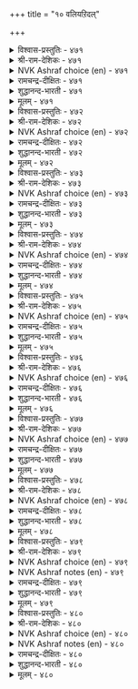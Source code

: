 +++
title = "१० वलियऱिदल्"

+++


<details><summary>विश्वास-प्रस्तुतिः - ४७१</summary>

विनैवलियुम् तन्वलियुम् माट्रान् वलियुम्  
तुणैवलियुम् तूक्किच् चॆयल्।       ४७१
</details>

<details><summary>श्री-राम-देशिकः - ४७१</summary>

बलं स्वीकृतकार्यस्य बलं स्वस्य रिपोर्बलम् ।  
बलं द्वयोः पक्षयोश्च परामृश्य प्रवर्तय ॥ ४७१॥
</details>

<details><summary>NVK Ashraf choice (en) - ४७१</summary>

०४७१
Weigh the strengths of the task, yourselves,
Opponents, and allies before acting. *
(K. Kannan)
</details>

<details><summary>रामचन्द्र-दीक्षितः - ४७१</summary>

471\. viṉai valiyum, taṉ valiyum, māṟṟāṉ valiyum,  
tuṇai valiyum, tūkkic ceyal.

471\. A king must act after measuring the strength of his plan, his own resources, the strength of the enemy and that of the ally.  
</details>

<details><summary>शुद्धानन्द-भारती - ४७१</summary>

1\. வினைவலியும் தன்வலியும் மாற்றான் வலியும்  
துணைவலியும் தூக்கிச் செயல்.  
Judge act and might and foeman's strength  
The allies' strength and go at length.        471  
</details>

<details><summary>मूलम् - ४७१</summary>

विनैवलियुम् तन्वलियुम् माट्रान् वलियुम्  
तुणैवलियुम् तूक्किच् चॆयल्।       ४७१
</details>

<details><summary>विश्वास-प्रस्तुतिः - ४७२</summary>

ऒल्व तऱिवदु अऱिन्ददन् कण्दङ्गिच्  
चॆल्वार्क्कुच् चॆल्लाददु इल्।       ४७२
</details>

<details><summary>श्री-राम-देशिकः - ४७२</summary>

कार्यस्य साध्यतां तद्वदुपायानां बलिष्ठताम् ।  
जानन् दत्तावधानो यः तेन सर्वमवाप्यते ॥ ४७२॥
</details>

<details><summary>NVK Ashraf choice (en) - ४७२</summary>

०४७२
Nothing is impossible for him
Who knows his task and strength, and is well set.
(P.S. Sundaram)
</details>

<details><summary>रामचन्द्र-दीक्षितः - ४७२</summary>

472\. olvatu aṟivatu aṟintu, ataṉkaṇ taṅkic  
celvārkkuc cellātatu il.

472\. Nothing is impossible for them who know the nature of their task and throw themselves heart and soul into it.  
</details>

<details><summary>शुद्धानन्द-भारती - ४७२</summary>

2\. ஒல்வ தறிவது அறிந்ததன் கண்தங்கிச்  
செல்வார்க்குச் செல்லாதது இல்.  
Nothing hampers the firm who know  
What they can and how to go.        472  
</details>

<details><summary>मूलम् - ४७२</summary>

ऒल्व तऱिवदु अऱिन्ददन् कण्दङ्गिच्  
चॆल्वार्क्कुच् चॆल्लाददु इल्।       ४७२
</details>

<details><summary>विश्वास-प्रस्तुतिः - ४७३</summary>

उडैत्तम् वलियऱियार् ऊक्कत्तिन् ऊक्कि  
इडैक्कण् मुरिन्दार् पलर्।       ४७३
</details>

<details><summary>श्री-राम-देशिकः - ४७३</summary>

''स्वबलं स्वल्पमि᳚त्येतद् विस्मृत्योत्साहचोदिताः ।  
कार्यमारभ्य मध्ये तु विघ्निता बहवो भुवि ॥ ४७३॥
</details>

<details><summary>NVK Ashraf choice (en) - ४७३</summary>

०४७३
Ignorant of their strengths,
Many in their zeal have perished midway.
(Satguru Subramuniyaswami), (P.S. Sundaram)
</details>

<details><summary>रामचन्द्र-दीक्षितः - ४७३</summary>

473\. uṭait tam vali aṟiyār, ūkkattiṉ ūkki,  
iṭaikkaṇ murintār palar.

473\. Many kings have failed in the middle of their enterprise, for they have launched on it in their blind ignorant zeal.  
</details>

<details><summary>शुद्धानन्द-भारती - ४७३</summary>

3\. உடைத்தம் வலியறியார் ஊக்கத்தின் ஊக்கி  
இடைக்கண் முரிந்தார் பலர்.  
Many know not their meagre might  
Their pride breaks up in boastful fight.        473  
</details>

<details><summary>मूलम् - ४७३</summary>

उडैत्तम् वलियऱियार् ऊक्कत्तिन् ऊक्कि  
इडैक्कण् मुरिन्दार् पलर्।       ४७३
</details>

<details><summary>विश्वास-प्रस्तुतिः - ४७४</summary>

अमैन्दाङ् गॊऴुगान् अळवऱियान् तन्नै  
वियन्दान् विरैन्दु कॆडुम्।       ४७४
</details>

<details><summary>श्री-राम-देशिकः - ४७४</summary>

अकृत्वा च परैः स्नेहमज्ञात्वा बलमात्मनः ।  
आत्मश्लाघापरा लोके नाशं शीघ्रमवाप्नुयुः ॥ ४७४॥
</details>

<details><summary>NVK Ashraf choice (en) - ४७४</summary>

०४७४
The inadaptable have speedy end
Who boast unconcerned of their real strengths.
(N.V.K. Ashraf)
</details>

<details><summary>रामचन्द्र-दीक्षितः - ४७४</summary>

474\. amaintu āṅku oḻukāṉ, aḷavu aṟiyāṉ, taṉṉai  
viyantāṉ, viraintu keṭum.

474\. He who is ignorant of the might of his foe and who thinks too much of himself will come to grief.  
</details>

<details><summary>शुद्धानन्द-भारती - ४७४</summary>

4\. அமைந்தாங் கொழுகான் அளவறியான் தன்னை  
வியந்தான் விரைந்து கெடும்.  
Who adapts not, outsteps measure  
And brags himself-his fall is sure.        474  
</details>

<details><summary>मूलम् - ४७४</summary>

अमैन्दाङ् गॊऴुगान् अळवऱियान् तन्नै  
वियन्दान् विरैन्दु कॆडुम्।       ४७४
</details>

<details><summary>विश्वास-प्रस्तुतिः - ४७५</summary>

पीलिबॆय् सागाडुम् अच्चिऱुम् अप्पण्डञ्  
जाल मिगुत्तुप् पॆयिन्।       ४७५
</details>

<details><summary>श्री-राम-देशिकः - ४७५</summary>

लघुपिञ्छं भारवस्तु भवेन्नात्र विचारणा ।  
भारपूर्णे तु शकटे भवेदक्षस्य भञ्जनम् ॥ ४७५॥
</details>

<details><summary>NVK Ashraf choice (en) - ४७५</summary>

०४७५
Too great a load of even peacock-feathers
Will break the axle-tree of the cart.
(C. Rajagopalachari)
</details>

<details><summary>रामचन्द्र-दीक्षितः - ४७५</summary>

475\. pīli pey cākāṭum accu iṟum-ap paṇṭam  
cāla mikuttup peyiṉ.

475\. The axle of a cart breaks even under the overload of a peacock’s feathers.  
</details>

<details><summary>शुद्धानन्द-भारती - ४७५</summary>

5\. பீலிபெய் சாகாடும் அச்சிறும் அப்பண்டஞ்  
சால மிகுத்துப் பெயின்.  
Even the gentle peacock's plume  
Cart's axle breaks by gross volume.        475  
</details>

<details><summary>मूलम् - ४७५</summary>

पीलिबॆय् सागाडुम् अच्चिऱुम् अप्पण्डञ्  
जाल मिगुत्तुप् पॆयिन्।       ४७५
</details>

<details><summary>विश्वास-प्रस्तुतिः - ४७६</summary>

नुनिक्कॊम्बर् एऱिनार् अह्दिऱन् दूक्किन्  
उयिर्क्किऱुदि आगि विडुम्।       ४७६
</details>

<details><summary>श्री-राम-देशिकः - ४७६</summary>

वृक्षशाखाग्रमास्थाय ततोऽप्यारोढुमूर्ध्वतः ।  
उद्यतः शाखया साकं भग्नप्राणोप्यधः पतेत् ॥ ४७६॥
</details>

<details><summary>NVK Ashraf choice (en) - ४७६</summary>

०४७६
Persisting to climb beyond the terminal branches of a tree
Will forfeit one's life.
(N.V.K. Ashraf), (Satguru Subramuniyaswami)
</details>

<details><summary>रामचन्द्र-दीक्षितः - ४७६</summary>

476\. nuṉik kompar ēṟiṉār aḵtu iṟantu ūkkiṉ  
uyirkku iṟuti ākiviṭum.

476\. Over-vaulting ambition perishes.  
</details>

<details><summary>शुद्धानन्द-भारती - ४७६</summary>

6\. நுனிக்கொம்பர் ஏறினார் அஃதிறந் தூக்கின்  
உயிர்க்கிறுதி யாகி விடும்.  
Beyond the branches' tip who skips  
Ends the life as his body rips.        476  
</details>

<details><summary>मूलम् - ४७६</summary>

नुनिक्कॊम्बर् एऱिनार् अह्दिऱन् दूक्किन्  
उयिर्क्किऱुदि आगि विडुम्।       ४७६
</details>

<details><summary>विश्वास-प्रस्तुतिः - ४७७</summary>

आट्रिन् अऱवऱिन्दु ईग अदुबॊरुळ्  
पोट्रि वऴङ्गु नॆऱि।       ४७७
</details>

<details><summary>श्री-राम-देशिकः - ४७७</summary>

स्वशक्तिमनतिक्रम्य धर्ममार्गानुसारतः ।  
दानशीलस्य विन्त्त तु न कदापि विनश्यति ॥ ४७७॥
</details>

<details><summary>NVK Ashraf choice (en) - ४७७</summary>

०४७७
Know the limit and grant with measure.
This is the way to guard your treasure. *
( Shuddhananda Bharatiar)
</details>

<details><summary>रामचन्द्र-दीक्षितः - ४७७</summary>

477\. āṟṟiṉ aḷavu aṟintu īka; atu poruḷ  
pōṟṟi vaḻaṅkum neṟi.

477\. Let your charity be according to the measure of your wealth. That is the way to preserve it.  
</details>

<details><summary>शुद्धानन्द-भारती - ४७७</summary>

7\. ஆற்றின் அளவறிந்து ஈக அதுபொருள்  
போற்றி வழங்கும் நெறி.  
Know the limit; grant with measure  
This way give and guard your treasure.        477  
</details>

<details><summary>मूलम् - ४७७</summary>

आट्रिन् अऱवऱिन्दु ईग अदुबॊरुळ्  
पोट्रि वऴङ्गु नॆऱि।       ४७७
</details>

<details><summary>विश्वास-प्रस्तुतिः - ४७८</summary>

आगाऱु अळविट्टि तायिनुङ् गेडिल्लै  
पोगाऱु अगलाक् कडै।       ४७८
</details>

<details><summary>श्री-राम-देशिकः - ४७८</summary>

आयः स्वल्पो यदि भवेत् न दोषस्तत्र विद्यते ।  
आयाद् व्ययस्य चाधिक्ये महान् दोषः प्रसज्यते ॥ ४७८॥
</details>

<details><summary>NVK Ashraf choice (en) - ४७८</summary>

०४७८
No harm if income is narrow
If outgoings are not broad.
(P.S. Sundaram)
</details>

<details><summary>रामचन्द्र-दीक्षितः - ४७८</summary>

478\. āku āṟu aḷavu iṭṭitu āyiṉum, kēṭu illai-  
pōku āṟu akalākkaṭai.

478\. No harm comes of one’s small earnings. Let not one’s expense out-run one’s income.  
</details>

<details><summary>शुद्धानन्द-भारती - ४७८</summary>

8\. ஆகாறு அளவிட்டி தாயினும் கேடில்லை  
போகாறு அகலாக் கடை.  
The outflow must not be excess  
No matter how small income is.        478  
</details>

<details><summary>मूलम् - ४७८</summary>

आगाऱु अळविट्टि तायिनुङ् गेडिल्लै  
पोगाऱु अगलाक् कडै।       ४७८
</details>

<details><summary>विश्वास-प्रस्तुतिः - ४७९</summary>

अळवऱ஧न्दु वाऴादान् वाऴ्क्कै उळबोल  
इल्लागित् तोण्ड्राक् कॆडुम्।       ४७९
</details>

<details><summary>श्री-राम-देशिकः - ४७९</summary>

व्ययीकरोति विन्त्त यः स्वार्जितादधिकांशतः ।  
जीविते तस्य सम्पत्तिराभासा न तु शाश्वती ॥ ४७९॥
</details>

<details><summary>NVK Ashraf choice (en) - ४७९</summary>

०४७९
A life lived without adjustment to the means
May seem to prosper but will perish.
(N.V.K. Ashraf)
</details>

<details><summary>NVK Ashraf notes (en) - ४७९</summary>

४७९. A short and crisp way of putting it: "A spendthrift's life is a phantom that will fade" – (P.S. Sundaram).
</details>

<details><summary>रामचन्द्र-दीक्षितः - ४७९</summary>

479\. aḷavu aṟintu vāḻātāṉ vāḻkkai uḷapōla  
illāki, tōṉṟāk keṭum.

479\. The seeming prosperity of the extravagant perishes.  
</details>

<details><summary>शुद्धानन्द-भारती - ४७९</summary>

9\. அளவறிந்து வாழாதான் வாழ்க்கை உளபோல  
இல்லாகித் தோன்றாக் கெடும்.  
Who does not know to live in bounds  
His life seems rich but thins and ends.        479  
</details>

<details><summary>मूलम् - ४७९</summary>

अळवऱ஧न्दु वाऴादान् वाऴ्क्कै उळबोल  
इल्लागित् तोण्ड्राक् कॆडुम्।       ४७९
</details>

<details><summary>विश्वास-प्रस्तुतिः - ४८०</summary>

उळवरै तूक्काद ऒप्पुर वाण्मै  
वळवरै वल्लैक् कॆडुम्।       ४८०
</details>

<details><summary>श्री-राम-देशिकः - ४८०</summary>

आयमार्गमनालोच्य परेषामुपकुर्वतः ।  
जीविते तस्य सम्पत्तिः क्षीयते झटिति स्वयम् ॥ ४८०॥
</details>

<details><summary>NVK Ashraf choice (en) - ४८०</summary>

०४८०
He who is generous beyond his means
Will quickly lose the measure of his wealth.
(P.S. Sundaram), (W.H. Drew and J. Lazarus)
</details>

<details><summary>NVK Ashraf notes (en) - ४८०</summary>

४८०. Idea expressed here is very similar to the one in ४७७. 
</details>

<details><summary>रामचन्द्र-दीक्षितः - ४८०</summary>

480\. uḷa varai tūkkāta oppuravu āṇmai,  
vaḷa varai vallaik keṭum.

480\. The fortune of one, lavish of charity beyond measure, goes to rack and rain.  
</details>

<details><summary>शुद्धानन्द-भारती - ४८०</summary>

10\. உளவரை தூக்காத ஒப்புர வாண்மை  
வளவரை வல்லைக் கெடும்.  
Wealth amassed quickly vanishes  
Sans level if one lavishes.        480  
</details>

<details><summary>मूलम् - ४८०</summary>

उळवरै तूक्काद ऒप्पुर वाण्मै  
वळवरै वल्लैक् कॆडुम्।       ४८०
</details>
